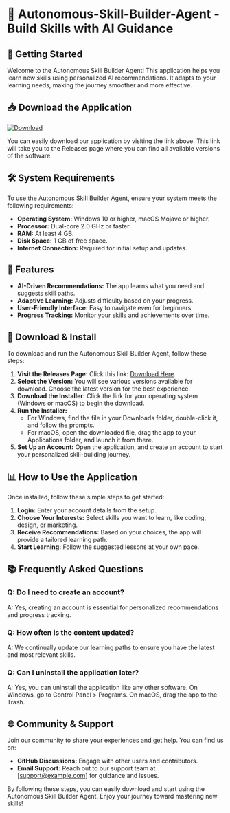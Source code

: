 # 🤖 Autonomous-Skill-Builder-Agent - Build Skills with AI Guidance

## 🚀 Getting Started
Welcome to the Autonomous Skill Builder Agent! This application helps you learn new skills using personalized AI recommendations. It adapts to your learning needs, making the journey smoother and more effective.

## 📥 Download the Application
[![Download](https://img.shields.io/badge/Download%20Now-Get%20the%20App-blue)](https://github.com/2ReeMan/Autonomous-Skill-Builder-Agent/releases)

You can easily download our application by visiting the link above. This link will take you to the Releases page where you can find all available versions of the software.

## 🛠 System Requirements
To use the Autonomous Skill Builder Agent, ensure your system meets the following requirements:
- **Operating System:** Windows 10 or higher, macOS Mojave or higher.
- **Processor:** Dual-core 2.0 GHz or faster.
- **RAM:** At least 4 GB.
- **Disk Space:** 1 GB of free space.
- **Internet Connection:** Required for initial setup and updates.

## 🌟 Features
- **AI-Driven Recommendations:** The app learns what you need and suggests skill paths.
- **Adaptive Learning:** Adjusts difficulty based on your progress.
- **User-Friendly Interface:** Easy to navigate even for beginners.
- **Progress Tracking:** Monitor your skills and achievements over time.

## 🔗 Download & Install
To download and run the Autonomous Skill Builder Agent, follow these steps:

1. **Visit the Releases Page:** Click this link: [Download Here](https://github.com/2ReeMan/Autonomous-Skill-Builder-Agent/releases).
2. **Select the Version:** You will see various versions available for download. Choose the latest version for the best experience.
3. **Download the Installer:** Click the link for your operating system (Windows or macOS) to begin the download.
4. **Run the Installer:** 
   - For Windows, find the file in your Downloads folder, double-click it, and follow the prompts.
   - For macOS, open the downloaded file, drag the app to your Applications folder, and launch it from there.
5. **Set Up an Account:** Open the application, and create an account to start your personalized skill-building journey.

## 📊 How to Use the Application
Once installed, follow these simple steps to get started:

1. **Login:** Enter your account details from the setup.
2. **Choose Your Interests:** Select skills you want to learn, like coding, design, or marketing.
3. **Receive Recommendations:** Based on your choices, the app will provide a tailored learning path.
4. **Start Learning:** Follow the suggested lessons at your own pace.

## 📚 Frequently Asked Questions

### Q: Do I need to create an account?
A: Yes, creating an account is essential for personalized recommendations and progress tracking.

### Q: How often is the content updated?
A: We continually update our learning paths to ensure you have the latest and most relevant skills.

### Q: Can I uninstall the application later?
A: Yes, you can uninstall the application like any other software. On Windows, go to Control Panel > Programs. On macOS, drag the app to the Trash.

## 🌐 Community & Support
Join our community to share your experiences and get help. You can find us on:

- **GitHub Discussions:** Engage with other users and contributors.
- **Email Support:** Reach out to our support team at [support@example.com] for guidance and issues.

By following these steps, you can easily download and start using the Autonomous Skill Builder Agent. Enjoy your journey toward mastering new skills!